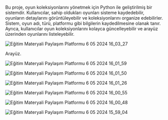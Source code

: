Bu proje, oyun koleksiyonlarını yönetmek için Python ile geliştirilmiş bir sistemdir. Kullanıcılar, sahip oldukları oyunları sisteme kaydedebilir, oyunların detaylarını görüntüleyebilir ve koleksiyonlarını organize edebilirler. Sistem, oyun adı, türü, platformu gibi bilgilerin kaydedilmesine olanak tanır. Ayrıca, kullanıcılar oyun koleksiyonlarını kolayca güncelleyebilir ve arayüz üzerinden oyunlarını listeleyebilir.


![Eğitim Materyali Paylaşım Platformu 6 05 2024 16_03_27](https://github.com/muratgull07/Ders-Materyali-Sistemi/assets/148050387/a275a3f8-c87a-4a62-8b91-574a05c8c049)

Arayüz.


![Eğitim Materyali Paylaşım Platformu 6 05 2024 16_01_59](https://github.com/muratgull07/Ders-Materyali-Sistemi/assets/148050387/f5958744-1d12-4d10-909c-d57e3190d87e)





![Eğitim Materyali Paylaşım Platformu 6 05 2024 16_01_50](https://github.com/muratgull07/Ders-Materyali-Sistemi/assets/148050387/a54efa8b-9bd8-4e62-b68a-35a62db54e13)




![Eğitim Materyali Paylaşım Platformu 6 05 2024 16_01_26](https://github.com/muratgull07/Ders-Materyali-Sistemi/assets/148050387/ee00c934-0db7-4657-9141-4c3cf456504b)




![Eğitim Materyali Paylaşım Platformu 6 05 2024 16_00_55](https://github.com/muratgull07/Ders-Materyali-Sistemi/assets/148050387/02395024-48e8-4b5d-8643-c64f3a4fa813)




![Eğitim Materyali Paylaşım Platformu 6 05 2024 16_00_48](https://github.com/muratgull07/Ders-Materyali-Sistemi/assets/148050387/8b27211e-7f57-4c3a-94e5-7900997ad786)




![Eğitim Materyali Paylaşım Platformu 6 05 2024 15_59_04](https://github.com/muratgull07/Ders-Materyali-Sistemi/assets/148050387/652b2461-f355-411d-ae15-384fa5c3245f)
